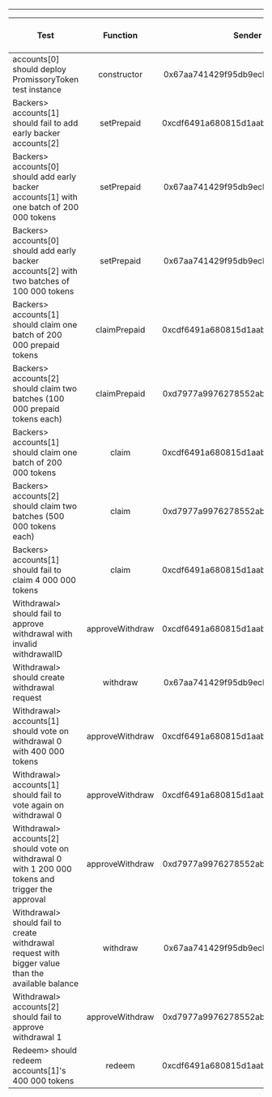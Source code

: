 -------------------------------------
| Test   | Function |     Sender Address    | Test Time (ms) | Status | Txn Hash |
|-----|:-------:|:-------:| ------:|------:|:------:|
accounts[0] should deploy PromissoryToken test instance | constructor | 0x67aa741429f95db9ecb7b9e3a7810f13fa17efed | 59121 | passed | [0x445783e4ec9f5e24898ce39d2acb205e9f520f95309ae65b3b98a37f8785d818](https://testnet.etherscan.io/tx/0x445783e4ec9f5e24898ce39d2acb205e9f520f95309ae65b3b98a37f8785d818)
Backers> accounts[1] should fail to add early backer accounts[2] | setPrepaid | 0xcdf6491a680815d1aabad51e58fc403651f4bb60 | 13131 | passed | [0xc79880cd72ed29dff785aea42928ad79898c745a001cd1c236720a04d47149ee](https://testnet.etherscan.io/tx/0xc79880cd72ed29dff785aea42928ad79898c745a001cd1c236720a04d47149ee)
Backers> accounts[0] should add early backer accounts[1] with one batch of 200 000 tokens | setPrepaid | 0x67aa741429f95db9ecb7b9e3a7810f13fa17efed | 64224 | passed | [0xce456615c0840f016c0e4c9ba57a8e224a226c79b83f61d4d972256674c95b8e](https://testnet.etherscan.io/tx/0xce456615c0840f016c0e4c9ba57a8e224a226c79b83f61d4d972256674c95b8e)
Backers> accounts[0] should add early backer accounts[2] with two batches of 100 000 tokens  | setPrepaid | 0x67aa741429f95db9ecb7b9e3a7810f13fa17efed |  | failed | [0x1aaa50a5cedb8c7cdbf34cb8a983ad4c5512ffc9bdd31f3e880075b9feb7989b](https://testnet.etherscan.io/tx/0x1aaa50a5cedb8c7cdbf34cb8a983ad4c5512ffc9bdd31f3e880075b9feb7989b)
Backers> accounts[1] should claim one batch of 200 000 prepaid tokens | claimPrepaid | 0xcdf6491a680815d1aabad51e58fc403651f4bb60 | 4029 | passed | [0x6bdff708c282e3cc80c7138d4cc37b09873d1052a7e0463d7551f2a85c81bf65](https://testnet.etherscan.io/tx/0x6bdff708c282e3cc80c7138d4cc37b09873d1052a7e0463d7551f2a85c81bf65)
Backers> accounts[2] should claim two batches (100 000 prepaid tokens each) | claimPrepaid | 0xd7977a9976278552abd5fcea6fa013d2bfdb4b5a |  | failed | [0x4239647b1371a1c71a3425c164588b1ae0e2caceb88c77250a07174a0c8d7ca1](https://testnet.etherscan.io/tx/0x4239647b1371a1c71a3425c164588b1ae0e2caceb88c77250a07174a0c8d7ca1), [0x9711c778d53de00bf2756a0d538d2efab3300fba26f5eb5d7d2e68de816ebe4e](https://testnet.etherscan.io/tx/0x9711c778d53de00bf2756a0d538d2efab3300fba26f5eb5d7d2e68de816ebe4e)
Backers> accounts[1] should claim one batch of 200 000 tokens | claim | 0xcdf6491a680815d1aabad51e58fc403651f4bb60 |  | failed | [[0x4239647b1371a1c71a3425c164588b1ae0e2caceb88c77250a07174a0c8d7ca1](https://testnet.etherscan.io/tx/0x4239647b1371a1c71a3425c164588b1ae0e2caceb88c77250a07174a0c8d7ca1), [0x9711c778d53de00bf2756a0d538d2efab3300fba26f5eb5d7d2e68de816ebe4e](https://testnet.etherscan.io/tx/0x9711c778d53de00bf2756a0d538d2efab3300fba26f5eb5d7d2e68de816ebe4e)](https://testnet.etherscan.io/tx/[0x4239647b1371a1c71a3425c164588b1ae0e2caceb88c77250a07174a0c8d7ca1](https://testnet.etherscan.io/tx/0x4239647b1371a1c71a3425c164588b1ae0e2caceb88c77250a07174a0c8d7ca1), [0x9711c778d53de00bf2756a0d538d2efab3300fba26f5eb5d7d2e68de816ebe4e](https://testnet.etherscan.io/tx/0x9711c778d53de00bf2756a0d538d2efab3300fba26f5eb5d7d2e68de816ebe4e))
Backers> accounts[2] should claim two batches (500 000 tokens each) | claim | 0xd7977a9976278552abd5fcea6fa013d2bfdb4b5a |  | failed | 
Backers> accounts[1] should fail to claim 4 000 000 tokens | claim | 0xcdf6491a680815d1aabad51e58fc403651f4bb60 |  | failed | [0x7796dc65757b5fb54f7246530f3c516ff10b31ce305935531194ce132196952b](https://testnet.etherscan.io/tx/0x7796dc65757b5fb54f7246530f3c516ff10b31ce305935531194ce132196952b)
Withdrawal> should fail to approve withdrawal with invalid withdrawalID | approveWithdraw | 0xcdf6491a680815d1aabad51e58fc403651f4bb60 | 107313 | passed | [0xb21f548b8bad7def74341d62aec09b31f39da4b6609ee6911385f205ee439dfa](https://testnet.etherscan.io/tx/0xb21f548b8bad7def74341d62aec09b31f39da4b6609ee6911385f205ee439dfa)
Withdrawal> should create withdrawal request | withdraw | 0x67aa741429f95db9ecb7b9e3a7810f13fa17efed |  | failed | [0x2bcc096d346e34bea37c902fec0026cf31c80dd67797e109490a25061eab1323](https://testnet.etherscan.io/tx/0x2bcc096d346e34bea37c902fec0026cf31c80dd67797e109490a25061eab1323)
Withdrawal> accounts[1] should vote on withdrawal 0 with 400 000 tokens | approveWithdraw | 0xcdf6491a680815d1aabad51e58fc403651f4bb60 |  | failed | [0x4dace64ae011e7a82ad0c933c205936b02908b15c53fa11b7c863774d62666a4](https://testnet.etherscan.io/tx/0x4dace64ae011e7a82ad0c933c205936b02908b15c53fa11b7c863774d62666a4)
Withdrawal> accounts[1] should fail to vote again on withdrawal 0 | approveWithdraw | 0xcdf6491a680815d1aabad51e58fc403651f4bb60 | 54182 | passed | [0xd61e90f677d6283cf08261aba0fe35171125ea55997b1521e05674dbb6c892ad](https://testnet.etherscan.io/tx/0xd61e90f677d6283cf08261aba0fe35171125ea55997b1521e05674dbb6c892ad)
Withdrawal> accounts[2] should vote on withdrawal 0 with 1 200 000 tokens and trigger the approval | approveWithdraw | 0xd7977a9976278552abd5fcea6fa013d2bfdb4b5a |  | failed | [0x3273603fbb07b9dcf371244cd36f5ed14aff9428b9cbf2a70954b0c0e1ee0268](https://testnet.etherscan.io/tx/0x3273603fbb07b9dcf371244cd36f5ed14aff9428b9cbf2a70954b0c0e1ee0268)
Withdrawal> should fail to create withdrawal request with bigger value than the available balance | withdraw | 0x67aa741429f95db9ecb7b9e3a7810f13fa17efed | 48153 | passed | [0xf5e5cfec5a0542124b22a14dfed4d881cea4e6e4f9e9cb90d39b5c8df579b6d6](https://testnet.etherscan.io/tx/0xf5e5cfec5a0542124b22a14dfed4d881cea4e6e4f9e9cb90d39b5c8df579b6d6)
Withdrawal> accounts[2] should fail to approve withdrawal 1 | approveWithdraw | 0xd7977a9976278552abd5fcea6fa013d2bfdb4b5a | 16067 | passed | [0xe949e287f30b2906ab55dd589547e0e77805d0144c7caca7dc4ce7ed8c2788c9](https://testnet.etherscan.io/tx/0xe949e287f30b2906ab55dd589547e0e77805d0144c7caca7dc4ce7ed8c2788c9)
Redeem> should redeem accounts[1]'s 400 000 tokens | redeem | 0xcdf6491a680815d1aabad51e58fc403651f4bb60 |  | failed | [0xe3a2e378940cd4936be5c6e5d7a68acf747c6ca71ce4b9b069feddf2f99c52e5](https://testnet.etherscan.io/tx/0xe3a2e378940cd4936be5c6e5d7a68acf747c6ca71ce4b9b069feddf2f99c52e5)

